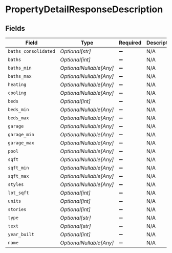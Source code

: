 # PropertyDetailResponseDescription


## Fields

| Field                   | Type                    | Required                | Description             |
| ----------------------- | ----------------------- | ----------------------- | ----------------------- |
| `baths_consolidated`    | *Optional[str]*         | :heavy_minus_sign:      | N/A                     |
| `baths`                 | *Optional[int]*         | :heavy_minus_sign:      | N/A                     |
| `baths_min`             | *OptionalNullable[Any]* | :heavy_minus_sign:      | N/A                     |
| `baths_max`             | *OptionalNullable[Any]* | :heavy_minus_sign:      | N/A                     |
| `heating`               | *OptionalNullable[Any]* | :heavy_minus_sign:      | N/A                     |
| `cooling`               | *OptionalNullable[Any]* | :heavy_minus_sign:      | N/A                     |
| `beds`                  | *Optional[int]*         | :heavy_minus_sign:      | N/A                     |
| `beds_min`              | *OptionalNullable[Any]* | :heavy_minus_sign:      | N/A                     |
| `beds_max`              | *OptionalNullable[Any]* | :heavy_minus_sign:      | N/A                     |
| `garage`                | *OptionalNullable[Any]* | :heavy_minus_sign:      | N/A                     |
| `garage_min`            | *OptionalNullable[Any]* | :heavy_minus_sign:      | N/A                     |
| `garage_max`            | *OptionalNullable[Any]* | :heavy_minus_sign:      | N/A                     |
| `pool`                  | *OptionalNullable[Any]* | :heavy_minus_sign:      | N/A                     |
| `sqft`                  | *OptionalNullable[Any]* | :heavy_minus_sign:      | N/A                     |
| `sqft_min`              | *OptionalNullable[Any]* | :heavy_minus_sign:      | N/A                     |
| `sqft_max`              | *OptionalNullable[Any]* | :heavy_minus_sign:      | N/A                     |
| `styles`                | *OptionalNullable[Any]* | :heavy_minus_sign:      | N/A                     |
| `lot_sqft`              | *Optional[int]*         | :heavy_minus_sign:      | N/A                     |
| `units`                 | *Optional[int]*         | :heavy_minus_sign:      | N/A                     |
| `stories`               | *Optional[int]*         | :heavy_minus_sign:      | N/A                     |
| `type`                  | *Optional[str]*         | :heavy_minus_sign:      | N/A                     |
| `text`                  | *Optional[str]*         | :heavy_minus_sign:      | N/A                     |
| `year_built`            | *Optional[int]*         | :heavy_minus_sign:      | N/A                     |
| `name`                  | *OptionalNullable[Any]* | :heavy_minus_sign:      | N/A                     |